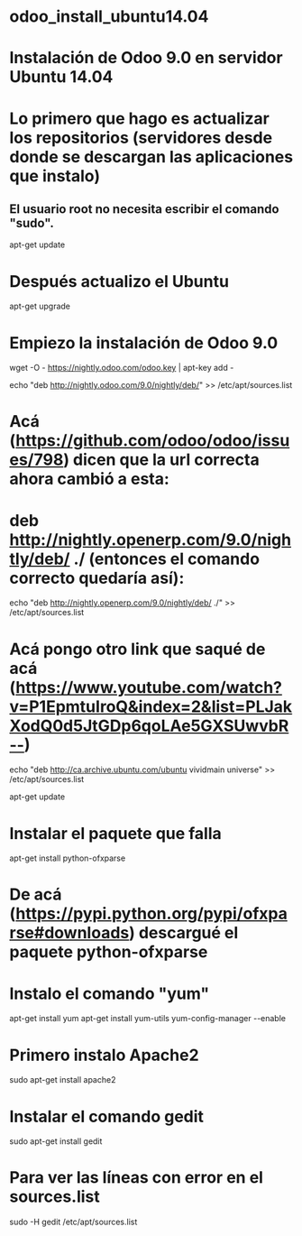 # odoo_install_ubuntu14.04
# Instalación de Odoo 9.0 en servidor Ubuntu 14.04

# Lo primero que hago es actualizar los repositorios (servidores desde donde se descargan las aplicaciones que instalo)
## El usuario root no necesita escribir el comando "sudo".
apt-get update

# Después actualizo el Ubuntu
apt-get upgrade

# Empiezo la instalación de Odoo 9.0
wget -O - https://nightly.odoo.com/odoo.key | apt-key add -

echo "deb http://nightly.odoo.com/9.0/nightly/deb/" >> /etc/apt/sources.list

# Acá (https://github.com/odoo/odoo/issues/798) dicen que la url correcta ahora cambió a esta: 
# deb http://nightly.openerp.com/9.0/nightly/deb/ ./ (entonces el comando correcto quedaría así):
echo "deb http://nightly.openerp.com/9.0/nightly/deb/ ./" >> /etc/apt/sources.list

# Acá pongo otro link que saqué de acá (https://www.youtube.com/watch?v=P1EpmtuIroQ&index=2&list=PLJakXodQ0d5JtGDp6qoLAe5GXSUwvbR--)
echo "deb http://ca.archive.ubuntu.com/ubuntu vividmain universe" >> /etc/apt/sources.list

apt-get update

# Instalar el paquete que falla
apt-get install python-ofxparse




# De acá (https://pypi.python.org/pypi/ofxparse#downloads) descargué el paquete python-ofxparse



# Instalo el comando "yum"
apt-get install yum
apt-get install yum-utils
yum-config-manager --enable

# Primero instalo Apache2
sudo apt-get install apache2

# Instalar el comando gedit
sudo apt-get install gedit

# Para ver las líneas con error en el sources.list 
sudo -H gedit /etc/apt/sources.list
